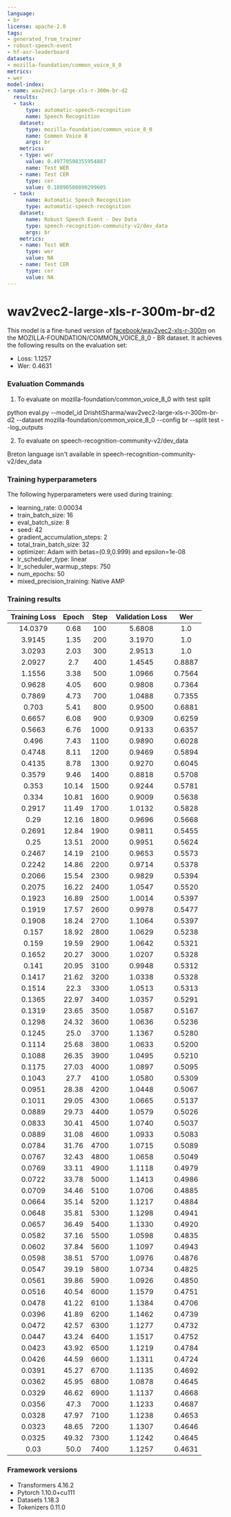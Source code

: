 ```yaml
---
language:
- br
license: apache-2.0
tags:
- generated_from_trainer
- robust-speech-event
- hf-asr-leaderboard
datasets:
- mozilla-foundation/common_voice_8_0
metrics:
- wer
model-index:
- name: wav2vec2-large-xls-r-300m-br-d2
  results:
  - task:
      type: automatic-speech-recognition
      name: Speech Recognition
    dataset:
      type: mozilla-foundation/common_voice_8_0
      name: Common Voice 8
      args: br
    metrics:
    - type: wer
      value: 0.49770598355954887
      name: Test WER
    - name: Test CER
      type: cer
      value: 0.18090500890299605
  - task:
      name: Automatic Speech Recognition
      type: automatic-speech-recognition
    dataset:
      name: Robust Speech Event - Dev Data
      type: speech-recognition-community-v2/dev_data
      args: br
    metrics:
    - name: Test WER
      type: wer
      value: NA
    - name: Test CER
      type: cer
      value: NA
---
```


<!-- This model card has been generated automatically according to the information the Trainer had access to. You
should probably proofread and complete it, then remove this comment. -->

# wav2vec2-large-xls-r-300m-br-d2

This model is a fine-tuned version of [facebook/wav2vec2-xls-r-300m](https://huggingface.co/facebook/wav2vec2-xls-r-300m) on the MOZILLA-FOUNDATION/COMMON_VOICE_8_0 - BR dataset.
It achieves the following results on the evaluation set:
- Loss: 1.1257
- Wer: 0.4631

### Evaluation Commands

1. To evaluate on mozilla-foundation/common_voice_8_0 with test split

python eval.py --model_id DrishtiSharma/wav2vec2-large-xls-r-300m-br-d2 --dataset mozilla-foundation/common_voice_8_0 --config br --split test --log_outputs

2. To evaluate on speech-recognition-community-v2/dev_data

Breton language isn't available in speech-recognition-community-v2/dev_data

### Training hyperparameters

The following hyperparameters were used during training:
- learning_rate: 0.00034
- train_batch_size: 16
- eval_batch_size: 8
- seed: 42
- gradient_accumulation_steps: 2
- total_train_batch_size: 32
- optimizer: Adam with betas=(0.9,0.999) and epsilon=1e-08
- lr_scheduler_type: linear
- lr_scheduler_warmup_steps: 750
- num_epochs: 50
- mixed_precision_training: Native AMP

### Training results

| Training Loss | Epoch | Step | Validation Loss | Wer    |
|:-------------:|:-----:|:----:|:---------------:|:------:|
| 14.0379       | 0.68  | 100  | 5.6808          | 1.0    |
| 3.9145        | 1.35  | 200  | 3.1970          | 1.0    |
| 3.0293        | 2.03  | 300  | 2.9513          | 1.0    |
| 2.0927        | 2.7   | 400  | 1.4545          | 0.8887 |
| 1.1556        | 3.38  | 500  | 1.0966          | 0.7564 |
| 0.9628        | 4.05  | 600  | 0.9808          | 0.7364 |
| 0.7869        | 4.73  | 700  | 1.0488          | 0.7355 |
| 0.703         | 5.41  | 800  | 0.9500          | 0.6881 |
| 0.6657        | 6.08  | 900  | 0.9309          | 0.6259 |
| 0.5663        | 6.76  | 1000 | 0.9133          | 0.6357 |
| 0.496         | 7.43  | 1100 | 0.9890          | 0.6028 |
| 0.4748        | 8.11  | 1200 | 0.9469          | 0.5894 |
| 0.4135        | 8.78  | 1300 | 0.9270          | 0.6045 |
| 0.3579        | 9.46  | 1400 | 0.8818          | 0.5708 |
| 0.353         | 10.14 | 1500 | 0.9244          | 0.5781 |
| 0.334         | 10.81 | 1600 | 0.9009          | 0.5638 |
| 0.2917        | 11.49 | 1700 | 1.0132          | 0.5828 |
| 0.29          | 12.16 | 1800 | 0.9696          | 0.5668 |
| 0.2691        | 12.84 | 1900 | 0.9811          | 0.5455 |
| 0.25          | 13.51 | 2000 | 0.9951          | 0.5624 |
| 0.2467        | 14.19 | 2100 | 0.9653          | 0.5573 |
| 0.2242        | 14.86 | 2200 | 0.9714          | 0.5378 |
| 0.2066        | 15.54 | 2300 | 0.9829          | 0.5394 |
| 0.2075        | 16.22 | 2400 | 1.0547          | 0.5520 |
| 0.1923        | 16.89 | 2500 | 1.0014          | 0.5397 |
| 0.1919        | 17.57 | 2600 | 0.9978          | 0.5477 |
| 0.1908        | 18.24 | 2700 | 1.1064          | 0.5397 |
| 0.157         | 18.92 | 2800 | 1.0629          | 0.5238 |
| 0.159         | 19.59 | 2900 | 1.0642          | 0.5321 |
| 0.1652        | 20.27 | 3000 | 1.0207          | 0.5328 |
| 0.141         | 20.95 | 3100 | 0.9948          | 0.5312 |
| 0.1417        | 21.62 | 3200 | 1.0338          | 0.5328 |
| 0.1514        | 22.3  | 3300 | 1.0513          | 0.5313 |
| 0.1365        | 22.97 | 3400 | 1.0357          | 0.5291 |
| 0.1319        | 23.65 | 3500 | 1.0587          | 0.5167 |
| 0.1298        | 24.32 | 3600 | 1.0636          | 0.5236 |
| 0.1245        | 25.0  | 3700 | 1.1367          | 0.5280 |
| 0.1114        | 25.68 | 3800 | 1.0633          | 0.5200 |
| 0.1088        | 26.35 | 3900 | 1.0495          | 0.5210 |
| 0.1175        | 27.03 | 4000 | 1.0897          | 0.5095 |
| 0.1043        | 27.7  | 4100 | 1.0580          | 0.5309 |
| 0.0951        | 28.38 | 4200 | 1.0448          | 0.5067 |
| 0.1011        | 29.05 | 4300 | 1.0665          | 0.5137 |
| 0.0889        | 29.73 | 4400 | 1.0579          | 0.5026 |
| 0.0833        | 30.41 | 4500 | 1.0740          | 0.5037 |
| 0.0889        | 31.08 | 4600 | 1.0933          | 0.5083 |
| 0.0784        | 31.76 | 4700 | 1.0715          | 0.5089 |
| 0.0767        | 32.43 | 4800 | 1.0658          | 0.5049 |
| 0.0769        | 33.11 | 4900 | 1.1118          | 0.4979 |
| 0.0722        | 33.78 | 5000 | 1.1413          | 0.4986 |
| 0.0709        | 34.46 | 5100 | 1.0706          | 0.4885 |
| 0.0664        | 35.14 | 5200 | 1.1217          | 0.4884 |
| 0.0648        | 35.81 | 5300 | 1.1298          | 0.4941 |
| 0.0657        | 36.49 | 5400 | 1.1330          | 0.4920 |
| 0.0582        | 37.16 | 5500 | 1.0598          | 0.4835 |
| 0.0602        | 37.84 | 5600 | 1.1097          | 0.4943 |
| 0.0598        | 38.51 | 5700 | 1.0976          | 0.4876 |
| 0.0547        | 39.19 | 5800 | 1.0734          | 0.4825 |
| 0.0561        | 39.86 | 5900 | 1.0926          | 0.4850 |
| 0.0516        | 40.54 | 6000 | 1.1579          | 0.4751 |
| 0.0478        | 41.22 | 6100 | 1.1384          | 0.4706 |
| 0.0396        | 41.89 | 6200 | 1.1462          | 0.4739 |
| 0.0472        | 42.57 | 6300 | 1.1277          | 0.4732 |
| 0.0447        | 43.24 | 6400 | 1.1517          | 0.4752 |
| 0.0423        | 43.92 | 6500 | 1.1219          | 0.4784 |
| 0.0426        | 44.59 | 6600 | 1.1311          | 0.4724 |
| 0.0391        | 45.27 | 6700 | 1.1135          | 0.4692 |
| 0.0362        | 45.95 | 6800 | 1.0878          | 0.4645 |
| 0.0329        | 46.62 | 6900 | 1.1137          | 0.4668 |
| 0.0356        | 47.3  | 7000 | 1.1233          | 0.4687 |
| 0.0328        | 47.97 | 7100 | 1.1238          | 0.4653 |
| 0.0323        | 48.65 | 7200 | 1.1307          | 0.4646 |
| 0.0325        | 49.32 | 7300 | 1.1242          | 0.4645 |
| 0.03          | 50.0  | 7400 | 1.1257          | 0.4631 |


### Framework versions

- Transformers 4.16.2
- Pytorch 1.10.0+cu111
- Datasets 1.18.3
- Tokenizers 0.11.0
